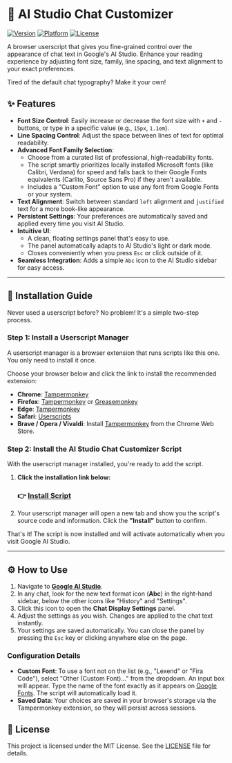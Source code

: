 # 🎨 AI Studio Chat Customizer

[![Version](https://img.shields.io/badge/version-1.9.0-blue)](https://github.com/pirelike/AI-Studio-Chat-Customizer/blob/main/script.user.js)
[![Platform](https://img.shields.io/badge/platform-Tampermonkey-orange)](https://www.tampermonkey.net/)
[![License](https://img.shields.io/badge/license-MIT-green)](https://github.com/pirelike/AI-Studio-Chat-Customizer/blob/main/LICENSE)

A browser userscript that gives you fine-grained control over the appearance of chat text in Google's AI Studio. Enhance your reading experience by adjusting font size, family, line spacing, and text alignment to your exact preferences.

Tired of the default chat typography? Make it your own!



## ✨ Features

*   **Font Size Control**: Easily increase or decrease the font size with `+` and `-` buttons, or type in a specific value (e.g., `15px`, `1.1em`).
*   **Line Spacing Control**: Adjust the space between lines of text for optimal readability.
*   **Advanced Font Family Selection**:
    *   Choose from a curated list of professional, high-readability fonts.
    *   The script smartly prioritizes locally installed Microsoft fonts (like Calibri, Verdana) for speed and falls back to their Google Fonts equivalents (Carlito, Source Sans Pro) if they aren't available.
    *   Includes a "Custom Font" option to use any font from Google Fonts or your system.
*   **Text Alignment**: Switch between standard `left` alignment and `justified` text for a more book-like appearance.
*   **Persistent Settings**: Your preferences are automatically saved and applied every time you visit AI Studio.
*   **Intuitive UI**:
    *   A clean, floating settings panel that's easy to use.
    *   The panel automatically adapts to AI Studio's light or dark mode.
    *   Closes conveniently when you press `Esc` or click outside of it.
*   **Seamless Integration**: Adds a simple `Abc` icon to the AI Studio sidebar for easy access.

---

## 🚀 Installation Guide

Never used a userscript before? No problem! It's a simple two-step process.

### Step 1: Install a Userscript Manager

A userscript manager is a browser extension that runs scripts like this one. You only need to install it once.

Choose your browser below and click the link to install the recommended extension:

*   **Chrome**: [Tampermonkey](https://chrome.google.com/webstore/detail/tampermonkey/dhdgffkkebhmkfjojejmpbldmpobfkfo)
*   **Firefox**: [Tampermonkey](https://addons.mozilla.org/en-US/firefox/addon/tampermonkey/) or [Greasemonkey](https://addons.mozilla.org/en-US/firefox/addon/greasemonkey/)
*   **Edge**: [Tampermonkey](https://microsoftedge.microsoft.com/addons/detail/tampermonkey/iikmkjmpaadaobahmlepeloendndfphd)
*   **Safari**: [Userscripts](https://apps.apple.com/us/app/userscripts/id1463298887)
*   **Brave / Opera / Vivaldi**: Install [Tampermonkey](https://chrome.google.com/webstore/detail/tampermonkey/dhdgffkkebhmkfjojejmpbldmpobfkfo) from the Chrome Web Store.

### Step 2: Install the AI Studio Chat Customizer Script

With the userscript manager installed, you're ready to add the script.

1.  **Click the installation link below:**

    ### 👉 [**Install Script**](https://github.com/pirelike/AI-Studio-Chat-Customizer/raw/main/script.user.js)

2.  Your userscript manager will open a new tab and show you the script's source code and information. Click the **"Install"** button to confirm.

    

That's it! The script is now installed and will activate automatically when you visit Google AI Studio.

---

## ⚙️ How to Use

1.  Navigate to [**Google AI Studio**](https://aistudio.google.com/).
2.  In any chat, look for the new text format icon (**Abc**) in the right-hand sidebar, below the other icons like "History" and "Settings".
3.  Click this icon to open the **Chat Display Settings** panel.
4.  Adjust the settings as you wish. Changes are applied to the chat text instantly.
5.  Your settings are saved automatically. You can close the panel by pressing the `Esc` key or clicking anywhere else on the page.

### Configuration Details

*   **Custom Font**: To use a font not on the list (e.g., "Lexend" or "Fira Code"), select "Other (Custom Font)..." from the dropdown. An input box will appear. Type the name of the font exactly as it appears on [Google Fonts](https://fonts.google.com/). The script will automatically load it.
*   **Saved Data**: Your choices are saved in your browser's storage via the Tampermonkey extension, so they will persist across sessions.

## 📄 License

This project is licensed under the MIT License. See the [LICENSE](https://github.com/pirelike/AI-Studio-Chat-Customizer/blob/main/LICENSE) file for details.
